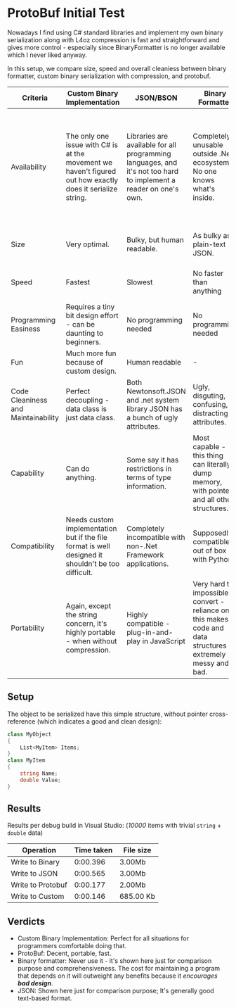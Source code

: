 # ProtoBuf Initial Test

Nowadays I find using C# standard libraries and implement my own binary serialization along with L4oz compression is fast and straightforward and gives more control - especially since BinaryFormatter is no longer available which I never liked anyway.

In this setup, we compare size, speed and overall cleaniess between binary formatter, custom binary serialization with compression, and protobuf.

|Criteria|Custom Binary Implementation|JSON/BSON|Binary Formatter|ProtoBuf|
|-|-|-|-|-|
|Availability|The only one issue with C# is at the movement we haven't figured out how exactly does it serialize string.|Libraries are available for all programming languages, and it's not too hard to implement a reader on one's own.|Completely unusable outside .Net ecosystem; No one knows what's inside.|Packages available for most programming languages; It's said that Protobuf can provide predictable file size and file structure description files?|
|Size|Very optimal.|Bulky, but human readable.|As bulky as plain-text JSON.|Decent - and it's said that the size for Protobuf is predictable?|
|Speed|Fastest|Slowest|No faster than anything|Fast, only second to custom implementation|
|Programming Easiness|Requires a tiny bit design effort - can be daunting to beginners.|No programming needed|No programming needed|No programming needed|
|Fun|Much more fun because of custom design.|Human readable|-|-|
|Code Cleaniness and Maintainability|Perfect decoupling - data class is just data class.|Both Newtonsoft.JSON and .net system library JSON has a bunch of ugly attributes.|Ugly, disguting, confusing, distracting attributes.|Very very ugly and intrusive attributes.|
|Capability|Can do anything.|Some say it has restrictions in terms of type information.|Most capable - this thing can literally dump memory, with pointers and all other structures.|***PENDING INVESTIGATION***|
|Compatibility|Needs custom implementation but if the file format is well designed it shouldn't be too difficult.|Completely incompatible with non-.Net Framework applications.|Supposedly compatible out of box with Python.|Might require some custom code but generally easily done; Directly usable in JavaScript.|
|Portability|Again, except the string concern, it's highly portable - when without compression.|Highly compatible - plug-in-and-play in JavaScript|Very hard to impossible to convert - reliance on this makes code and data structures extremely messy and bad.|Decently portable and cross-platform.|

## Setup

The object to be serialized have this simple structure, without pointer cross-reference (which indicates a good and clean design):

```C#
class MyObject
{
    List<MyItem> Items;
}
class MyItem
{
    string Name;
    double Value;
}
```

## Results

Results per debug build in Visual Studio: (*10000* items with trivial `string` + `double` data)

| Operation       | Time taken | File size  |
|-----------------|------------|------------|
| Write to Binary | 0:00.396   | 3.00Mb     |
| Write to JSON   | 0:00.565   | 3.00Mb     |
| Write to Protobuf| 0:00.177   | 2.00Mb     |
| Write to Custom | 0:00.146   | 685.00 Kb  |


## Verdicts

* Custom Binary Implementation: Perfect for all situations for programmers comfortable doing that.
* ProtoBuf: Decent, portable, fast.
* Binary formatter: Never use it - it's shown here just for comparison purpose and comprehensiveness. The cost for maintaining a program that depends on it will outweight any benefits because it *encourages **bad design***.
* JSON: Shown here just for comparison purpose; It's generally good text-based format.
